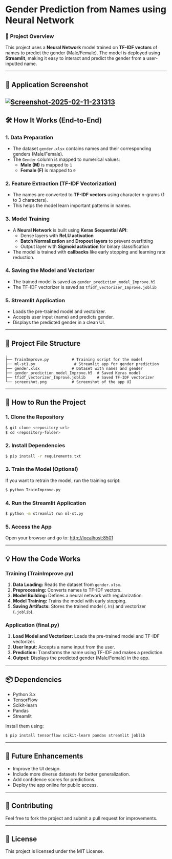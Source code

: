 <html>

# Gender Prediction from Names using Neural Network

### 🚀 **Project Overview**

This project uses a **Neural Network** model trained on **TF-IDF vectors** of names to predict the gender (Male/Female). The model is deployed using **Streamlit**, making it easy to interact and predict the gender from a user-inputted name.

---

## 📸 **Application Screenshot**

## <a href="https://ibb.co/JjhspDnr"><img src="https://i.ibb.co/ZzZMgqdc/Screenshot-2025-02-11-231313.png" alt="Screenshot-2025-02-11-231313" border="0" /></a>

## 🛠 **How It Works (End-to-End)**

### 1. **Data Preparation**

- The dataset `gender.xlsx` contains names and their corresponding genders (Male/Female).
- The `Gender` column is mapped to numerical values:
  - **Male (M)** is mapped to `1`
  - **Female (F)** is mapped to `0`

### 2. **Feature Extraction (TF-IDF Vectorization)**

- The names are converted to **TF-IDF vectors** using character n-grams (1 to 3 characters).
- This helps the model learn important patterns in names.

### 3. **Model Training**

- A **Neural Network** is built using **Keras Sequential API**:
  - Dense layers with **ReLU activation**
  - **Batch Normalization** and **Dropout layers** to prevent overfitting
  - Output layer with **Sigmoid activation** for binary classification
- The model is trained with **callbacks** like early stopping and learning rate reduction.

### 4. **Saving the Model and Vectorizer**

- The trained model is saved as `gender_prediction_model_Improve.h5`
- The TF-IDF vectorizer is saved as `tfidf_vectorizer_Improve.joblib`

### 5. **Streamlit Application**

- Loads the pre-trained model and vectorizer.
- Accepts user input (name) and predicts gender.
- Displays the predicted gender in a clean UI.

---

## 📝 **Project File Structure**

```
.
├── TrainImprove.py          # Training script for the model
├── ml-st1.py                 # Streamlit app for gender prediction
├── gender.xlsx              # Dataset with names and gender
├── gender_prediction_model_Improve.h5  # Saved Keras model
├── tfidf_vectorizer_Improve.joblib     # Saved TF-IDF vectorizer
└── screenshot.png           # Screenshot of the app UI
```

---

## 🚀 **How to Run the Project**

### 1. **Clone the Repository**

```bash
$ git clone <repository-url>
$ cd <repository-folder>
```

### 2. **Install Dependencies**

```bash
$ pip install -r requirements.txt
```

### 3. **Train the Model (Optional)**

If you want to retrain the model, run the training script:

```bash
$ python TrainImprove.py
```

### 4. **Run the Streamlit Application**

```bash
$ python -m streamlit run ml-st.py 
```

### 5. **Access the App**

Open your browser and go to: [http://localhost:8501](http://localhost:8501)

---

## 💡 **How the Code Works**

### **Training (TrainImprove.py)**

1. **Data Loading:** Reads the dataset from `gender.xlsx`.
2. **Preprocessing:** Converts names to TF-IDF vectors.
3. **Model Building:** Defines a neural network with regularization.
4. **Model Training:** Trains the model with early stopping.
5. **Saving Artifacts:** Stores the trained model (`.h5`) and vectorizer (`.joblib`).

### **Application (final.py)**

1. **Load Model and Vectorizer:** Loads the pre-trained model and TF-IDF vectorizer.
2. **User Input:** Accepts a name input from the user.
3. **Prediction:** Transforms the name using TF-IDF and makes a prediction.
4. **Output:** Displays the predicted gender (Male/Female) in the app.

---

## 📦 **Dependencies**

- Python 3.x
- TensorFlow
- Scikit-learn
- Pandas
- Streamlit

Install them using:

```bash
$ pip install tensorflow scikit-learn pandas streamlit joblib
```

---

## 🎨 **Future Enhancements**

- Improve the UI design.
- Include more diverse datasets for better generalization.
- Add confidence scores for predictions.
- Deploy the app online for public access.

---

## 🤝 **Contributing**

Feel free to fork the project and submit a pull request for improvements.

---

## 📜 **License**

This project is licensed under the MIT License.

</html>
